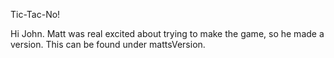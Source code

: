 Tic-Tac-No!

Hi John. Matt was real excited about trying to make the game, so he made a version. This can be found under mattsVersion.
